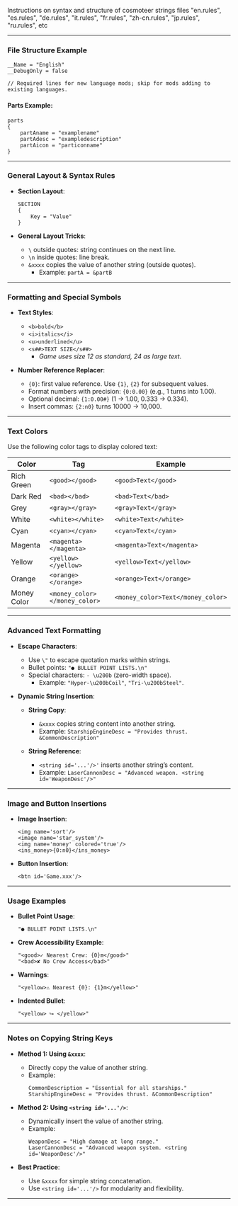 Instructions on syntax and structure of cosmoteer strings files "en.rules", "es.rules", "de.rules", "it.rules", "fr.rules", "zh-cn.rules", "jp.rules", "ru.rules", etc

---

### **File Structure Example**

```plaintext
__Name = "English"
__DebugOnly = false

// Required lines for new language mods; skip for mods adding to existing languages.
```

#### **Parts Example:**
```plaintext
parts 
{
    partAname = "examplename"
    partAdesc = "exampledescription"
    partAicon = "particonname"
}
```

---

### **General Layout & Syntax Rules**
- **Section Layout**:
  ```plaintext
  SECTION
  {
      Key = "Value"
  }
  ```

- **General Layout Tricks**:
  - `\` outside quotes: string continues on the next line.
  - `\n` inside quotes: line break.
  - `&xxxx` copies the value of another string (outside quotes).
    - Example: `partA = &partB`

---

### **Formatting and Special Symbols**
- **Text Styles**:
  - `<b>bold</b>`
  - `<i>italics</i>`
  - `<u>underlined</u>`
  - `<s##>TEXT SIZE</s##>` 
    - *Game uses size 12 as standard, 24 as large text.*

- **Number Reference Replacer**:
  - `{0}`: first value reference. Use `{1}`, `{2}` for subsequent values.
  - Format numbers with precision: `{0:0.00}` (e.g., 1 turns into 1.00).
  - Optional decimal: `{1:0.00#}` (1 → 1.00, 0.333 → 0.334).
  - Insert commas: `{2:n0}` turns 10000 → 10,000.

---

### **Text Colors**
Use the following color tags to display colored text:

| Color | Tag | Example |
|-------|-----|---------|
| Rich Green | `<good></good>` | `<good>Text</good>` |
| Dark Red | `<bad></bad>` | `<bad>Text</bad>` |
| Grey | `<gray></gray>` | `<gray>Text</gray>` |
| White | `<white></white>` | `<white>Text</white>` |
| Cyan | `<cyan></cyan>` | `<cyan>Text</cyan>` |
| Magenta | `<magenta></magenta>` | `<magenta>Text</magenta>` |
| Yellow | `<yellow></yellow>` | `<yellow>Text</yellow>` |
| Orange | `<orange></orange>` | `<orange>Text</orange>` |
| Money Color | `<money_color></money_color>` | `<money_color>Text</money_color>` |

---

### **Advanced Text Formatting**
- **Escape Characters**:
  - Use `\"` to escape quotation marks within strings.
  - Bullet points: `"● BULLET POINT LISTS.\n"`
  - Special characters: `- \u200b` (zero-width space).
    - Example: `"Hyper-\u200bCoil"`, `"Tri-\u200bSteel"`.

- **Dynamic String Insertion**:
  - **String Copy**:
    - `&xxxx` copies string content into another string.
    - Example: `StarshipEngineDesc = "Provides thrust. &CommonDescription"`
  
  - **String Reference**:
    - `<string id='...'/>'` inserts another string’s content.
    - Example: `LaserCannonDesc = "Advanced weapon. <string id='WeaponDesc'/>"`

---

### **Image and Button Insertions**
- **Image Insertion**:
  ```plaintext
  <img name='sort'/>
  <image name='star_system'/>
  <img name='money' colored='true'/>
  <ins_money>{0:n0}</ins_money>
  ```

- **Button Insertion**:
  ```plaintext
  <btn id='Game.xxx'/>
  ```

---

### **Usage Examples**
- **Bullet Point Usage**:
  ```plaintext
  "● BULLET POINT LISTS.\n"
  ```

- **Crew Accessibility Example**:
  ```plaintext
  "<good>✓ Nearest Crew: {0}m</good>"
  "<bad>✘ No Crew Access</bad>"
  ```

- **Warnings**:
  ```plaintext
  "<yellow>⚠️ Nearest {0}: {1}m</yellow>"
  ```

- **Indented Bullet**:
  ```plaintext
  "<yellow> ⮡ </yellow>"
  ```

---

### **Notes on Copying String Keys**
- **Method 1: Using `&xxxx`**:
  - Directly copy the value of another string.
  - Example:
    ```plaintext
    CommonDescription = "Essential for all starships."
    StarshipEngineDesc = "Provides thrust. &CommonDescription"
    ```

- **Method 2: Using `<string id='...'/>`**:
  - Dynamically insert the value of another string.
  - Example:
    ```plaintext
    WeaponDesc = "High damage at long range."
    LaserCannonDesc = "Advanced weapon system. <string id='WeaponDesc'/>"
    ```

- **Best Practice**:
  - Use `&xxxx` for simple string concatenation.
  - Use `<string id='...'/>` for modularity and flexibility.

---